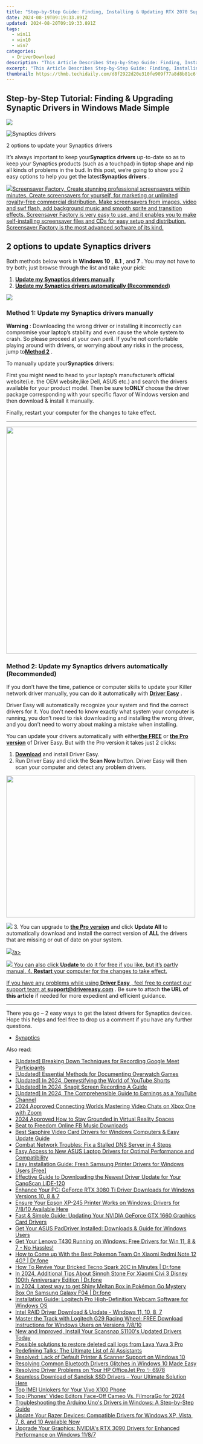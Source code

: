 ```yaml
---
title: "Step-by-Step Guide: Finding, Installing & Updating RTX 2070 Super Drivers for Optimal Performance in Windows 10/11"
date: 2024-08-19T09:19:33.891Z
updated: 2024-08-20T09:19:33.891Z
tags:
  - win11
  - win10
  - win7
categories:
  - DriverDownload
description: "This Article Describes Step-by-Step Guide: Finding, Installing & Updating RTX 2070 Super Drivers for Optimal Performance in Windows 10/11"
excerpt: "This Article Describes Step-by-Step Guide: Finding, Installing & Updating RTX 2070 Super Drivers for Optimal Performance in Windows 10/11"
thumbnail: https://thmb.techidaily.com/d8f2922d20e310fe909f77a8d8b81c6fbacf60f301e5bf6586c75f1b0b08c5ac.jpeg
---
```


## Step-by-Step Tutorial: Finding & Upgrading Synaptic Drivers in Windows Made Simple

<!-- affiliate ads begin -->
<a href="https://store.revouninstaller.com/order/checkout.php?PRODS=27889512&QTY=1&AFFILIATE=108875&CART=1"><img src="https://secure.avangate.com/images/merchant/4282ec8de8c9be897e7aff4aa231b1a4/728__90.jpg" border="0"></a>
<!-- affiliate ads end -->
![Synaptics drivers ](https://images.drivereasy.com/wp-content/uploads/2018/12/img_5c048f1b435b6.jpg)

 2 options to update your Synaptics drivers

 It’s always important to keep your**Synaptics drivers** up-to-date so as to keep your Synaptics products (such as a touchpad) in tiptop shape and nip all kinds of problems in the bud. In this post, we’re going to show you 2 easy options to help you get the latest**Synaptics drivers** .

<!-- affiliate ads begin -->
<a href="https://secure.2checkout.com/order/checkout.php?PRODS=194977&QTY=1&AFFILIATE=108875&CART=1"><img src="https://www.blumentals.net/scrfactory/images/screensaver-software.png" border="0">Screensaver Factory, Create stunning professional screensavers within minutes. Create screensavers for yourself, for marketing or unlimited royalty-free commercial distribution. Make screensavers from images, video and swf flash, add background music and smooth sprite and transition effects. Screensaver Factory is very easy to use, and it enables you to make self-installing screensaver files and CDs for easy setup and distribution. Screensaver Factory is the most advanced software of its kind.</a>
<!-- affiliate ads end -->
## 2 options to update Synaptics drivers

 Both methods below work in **Windows 10** , **8.1** , and **7** . You may not have to try both; just browse through the list and take your pick:

1. [**Update my Synaptics drivers manually**](https://tools.techidaily.com/drivereasy/download/)
2. [**Update my Synaptics drivers automatically (Recommended)**](https://tools.techidaily.com/drivereasy/download/)

<!-- affiliate ads begin -->
<a href="https://shop.manycam.com/order/checkout.php?PRODS=17728032&QTY=1&AFFILIATE=108875&CART=1"><img src="https://secure.avangate.com/images/merchant/8230bea7d54bcdf99cdfe85cb07313d5/mcaffbanner920x120.png" border="0"></a>
<!-- affiliate ads end -->
### **Method 1: Update my Synaptics drivers manually**

**Warning** : Downloading the wrong driver or installing it incorrectly can compromise your laptop’s stability and even cause the whole system to crash. So please proceed at your own peril. If you’re not comfortable playing around with drivers, or worrying about any risks in the process, jump to[**Method 2**](https://tools.techidaily.com/drivereasy/download/) .

 To manually update your**Synaptics** drivers:

 First you might need to head to your laptop’s manufacturer’s official website(i.e. the OEM website,like Dell, ASUS etc.) and search the drivers available for your product model. Then  be sure to**ONLY** choose the driver package corresponding with your specific flavor of Windows version and then download & install it manually.

 Finally, restart your computer for the changes to take effect.  

---

<!-- affiliate ads begin -->
<a href="https://uperfect.sjv.io/c/5597632/1246754/15155" target="_top" id="1246754"><img src="//a.impactradius-go.com/display-ad/15155-1246754" border="0" alt="" width="600" height="600"/></a><img height="0" width="0" src="https://imp.pxf.io/i/5597632/1246754/15155" style="position:absolute;visibility:hidden;" border="0" />
<!-- affiliate ads end -->
### **Method 2: Update my Synaptics drivers automatically (Recommended)**

 If you don’t have the time, patience or computer skills to update your Killer network  driver manually, you can do it automatically with **[Driver Easy](https://tools.techidaily.com/drivereasy/download/)**  .

 Driver Easy will automatically recognize your system and find the correct drivers for it. You don’t need to know exactly what system your computer is running, you don’t need to risk downloading and installing the wrong driver, and you don’t need to worry about making a mistake when installing.

 You can update your drivers automatically with either[**the FREE**](https://tools.techidaily.com/drivereasy/download/) or **[the Pro version](https://tools.techidaily.com/drivereasy/download/)**  of Driver Easy. But with the Pro version it takes just 2 clicks:

1. [**Download**](https://tools.techidaily.com/drivereasy/download/)  and install Driver Easy.
2. Run Driver Easy and click the **Scan Now** button. Driver Easy will then scan your computer and detect any problem drivers.  
<!-- affiliate ads begin -->
<a href="https://electronicx.pxf.io/c/5597632/1872456/14483" target="_top" id="1872456"><img src="//a.impactradius-go.com/display-ad/14483-1872456" border="0" alt="" width="500" height="375"/></a><img height="0" width="0" src="https://imp.pxf.io/i/5597632/1872456/14483" style="position:absolute;visibility:hidden;" border="0" />
<!-- affiliate ads end -->
![](https://images.drivereasy.com/wp-content/uploads/2018/07/img_5b5aefd675a7c.jpg)
3. You can upgrade to **[the Pro version](https://tools.techidaily.com/drivereasy/download/)**  and click **Update All** to automatically download and install the correct version of **ALL**  the drivers that are missing or out of date on your system.  
<!-- affiliate ads begin -->
<a href="https://store.nero.com/order/checkout.php?PRODS=4729507&QTY=1&AFFILIATE=108875&CART=1"><img src="https://www.nero.com/nero-com-wAssets/img/banners/2023/TIU/Nero_TuneItUp_Screen_2.webp" border="0">/a>
<!-- affiliate ads end -->
![](https://images.drivereasy.com/wp-content/uploads/2018/10/img_5bb5bf49744f0.jpg) You can also click **Update** to do it for free if you like, but it’s partly manual.
4. **Restart**   your computer for the changes to take effect.

 If you have any problems while using **Driver Easy** , feel free to contact our support team at **<support@drivereasy.com>** . Be sure to attach **the URL of this article** if needed for more expedient and efficient guidance.

---

 There you go – 2 easy ways to get the latest drivers for Synaptics devices. Hope this helps and feel free to drop us a comment if you have any further questions.

* [Synaptics](https://tools.techidaily.com/drivereasy/download/)

<ins class="adsbygoogle"
     style="display:block"
     data-ad-format="autorelaxed"
     data-ad-client="ca-pub-7571918770474297"
     data-ad-slot="1223367746"></ins>



<ins class="adsbygoogle"
     style="display:block"
     data-ad-client="ca-pub-7571918770474297"
     data-ad-slot="8358498916"
     data-ad-format="auto"
     data-full-width-responsive="true"></ins>

<span class="atpl-alsoreadstyle">Also read:</span>
<div><ul>
<li><a href="https://digital-screen-recording.techidaily.com/updated-breaking-down-techniques-for-recording-google-meet-participants/"><u>[Updated] Breaking Down  Techniques for Recording Google Meet Participants</u></a></li>
<li><a href="https://on-screen-recording.techidaily.com/updated-essential-methods-for-documenting-overwatch-games/"><u>[Updated] Essential Methods for Documenting Overwatch Games</u></a></li>
<li><a href="https://facebook-video-footage.techidaily.com/updated-in-2024-demystifying-the-world-of-youtube-shorts/"><u>[Updated] In 2024, Demystifying the World of YouTube Shorts</u></a></li>
<li><a href="https://video-capture.techidaily.com/updated-in-2024-snagit-screen-recording-a-guide/"><u>[Updated] In 2024, Snagit Screen Recording  A Guide</u></a></li>
<li><a href="https://youtube-sure.techidaily.com/ed-in-2024-the-comprehensible-guide-to-earnings-as-a-youtube-channel/"><u>[Updated] In 2024, The Comprehensible Guide to Earnings as a YouTube Channel</u></a></li>
<li><a href="https://extra-resources.techidaily.com/2024-approved-connecting-worlds-mastering-video-chats-on-xbox-one-with-zoom/"><u>2024 Approved  Connecting Worlds  Mastering Video Chats on Xbox One with Zoom</u></a></li>
<li><a href="https://some-knowledge.techidaily.com/2024-approved-how-to-stay-grounded-in-virtual-reality-spaces/"><u>2024 Approved  How to Stay Grounded in Virtual Reality Spaces</u></a></li>
<li><a href="https://facebook-video-recording.techidaily.com/beat-to-freedom-online-fb-music-downloads/"><u>Beat to Freedom  Online FB Music Downloads</u></a></li>
<li><a href="https://win-dash.techidaily.com/best-sapphire-video-card-drivers-for-windows-computers-and-easy-update-guide/"><u>Best Sapphire Video Card Drivers for Windows Computers & Easy Update Guide</u></a></li>
<li><a href="https://common-error.techidaily.com/combat-network-troubles-fix-a-stalled-dns-server-in-4-steps/"><u>Combat Network Troubles: Fix a Stalled DNS Server in 4 Steps</u></a></li>
<li><a href="https://win-dash.techidaily.com/easy-access-to-new-asus-laptop-drivers-for-optimal-performance-and-compatibility/"><u>Easy Access to New ASUS Laptop Drivers for Optimal Performance and Compatibility</u></a></li>
<li><a href="https://win-dash.techidaily.com/easy-installation-guide-fresh-samsung-printer-drivers-for-windows-users-free/"><u>Easy Installation Guide: Fresh Samsung Printer Drivers for Windows Users [Free]</u></a></li>
<li><a href="https://win-dash.techidaily.com/effective-guide-to-downloading-the-newest-driver-update-for-your-canoscan-lide-120/"><u>Effective Guide to Downloading the Newest Driver Update for Your CanoScan LiDE-120</u></a></li>
<li><a href="https://win-dash.techidaily.com/enhance-your-pc-geforce-rtx-3080-ti-driver-downloads-for-windows-versions-10-8-and-7/"><u>Enhance Your PC: GeForce RTX 3080 Ti Driver Downloads for Windows Versions 10, 8 & 7</u></a></li>
<li><a href="https://win-dash.techidaily.com/ensure-your-epson-xp-245-printer-works-on-windows-drivers-for-7810-available-here/"><u>Ensure Your Epson XP-245 Printer Works on Windows: Drivers for 7/8/10 Available Here</u></a></li>
<li><a href="https://win-dash.techidaily.com/fast-and-simple-guide-updating-your-nvidia-geforce-gtx-1660-graphics-card-drivers/"><u>Fast & Simple Guide: Updating Your NVIDIA GeForce GTX 1660 Graphics Card Drivers</u></a></li>
<li><a href="https://win-dash.techidaily.com/get-your-asus-paddriver-installed-downloads-and-guide-for-windows-users/"><u>Get Your ASUS PadDriver Installed: Downloads & Guide for Windows Users</u></a></li>
<li><a href="https://win-dash.techidaily.com/get-your-lenovo-t430-running-on-windows-free-drivers-for-win-11-8-and-7-no-hassles/"><u>Get Your Lenovo T430 Running on Windows: Free Drivers for Win 11, 8 & 7 - No Hassles!</u></a></li>
<li><a href="https://change-location.techidaily.com/how-to-come-up-with-the-best-pokemon-team-on-xiaomi-redmi-note-12-4g-drfone-by-drfone-virtual-android/"><u>How to Come up With the Best Pokemon Team On Xiaomi Redmi Note 12 4G? | Dr.fone</u></a></li>
<li><a href="https://howto.techidaily.com/how-to-revive-your-bricked-tecno-spark-20c-in-minutes-drfone-by-drfone-fix-android-problems-fix-android-problems/"><u>How To Revive Your Bricked Tecno Spark 20C in Minutes | Dr.fone</u></a></li>
<li><a href="https://android-pokemon-go.techidaily.com/in-2024-additional-tips-about-sinnoh-stone-for-xiaomi-civi-3-disney-100th-anniversary-edition-drfone-by-drfone-virtual-android/"><u>In 2024, Additional Tips About Sinnoh Stone For Xiaomi Civi 3 Disney 100th Anniversary Edition | Dr.fone</u></a></li>
<li><a href="https://android-pokemon-go.techidaily.com/in-2024-latest-way-to-get-shiny-meltan-box-in-pokemon-go-mystery-box-on-samsung-galaxy-f04-drfone-by-drfone-virtual-android/"><u>In 2024, Latest way to get Shiny Meltan Box in Pokémon Go Mystery Box On Samsung Galaxy F04 | Dr.fone</u></a></li>
<li><a href="https://win-dash.techidaily.com/installation-guide-logitech-pro-high-definition-webcam-software-for-windows-os/"><u>Installation Guide: Logitech Pro High-Definition Webcam Software for Windows OS</u></a></li>
<li><a href="https://win-dash.techidaily.com/1722976170495-intel-raid-driver-download-and-update-windows-11-10-8-7/"><u>Intel RAID Driver Download & Update - Windows 11, 10, 8, 7</u></a></li>
<li><a href="https://win-dash.techidaily.com/master-the-track-with-logitech-g29-racing-wheel-free-download-instructions-for-windows-users-on-versions-7810/"><u>Master the Track with Logitech G29 Racing Wheel: FREE Download Instructions for Windows Users on Versions 7/8/10</u></a></li>
<li><a href="https://win-dash.techidaily.com/1722963714569-new-and-improved-install-your-scansnap-s1100s-updated-drivers-today/"><u>New and Improved, Install Your Scansnap S1100's Updated Drivers Today</u></a></li>
<li><a href="https://review-topics.techidaily.com/possible-solutions-to-restore-deleted-call-logs-from-lava-yuva-3-pro-by-fonelab-android-recover-call-logs/"><u>Possible solutions to restore deleted call logs from Lava Yuva 3 Pro</u></a></li>
<li><a href="https://tech-savvy.techidaily.com/redefining-talks-the-ultimate-list-of-ai-assistants/"><u>Redefining Talks: The Ultimate List of AI Assistants</u></a></li>
<li><a href="https://win-dash.techidaily.com/resolved-lack-of-default-printer-and-scanner-support-on-windows-10/"><u>Resolved: Lack of Default Printer & Scanner Support on Windows 10</u></a></li>
<li><a href="https://win-dash.techidaily.com/resolving-common-bluetooth-drivers-glitches-in-windows-10-made-easy/"><u>Resolving Common Bluetooth Drivers Glitches in Windows 10 Made Easy</u></a></li>
<li><a href="https://win-dash.techidaily.com/resolving-driver-problems-on-your-hp-officejet-pro-6978/"><u>Resolving Driver Problems on Your HP OfficeJet Pro ✨ 6978</u></a></li>
<li><a href="https://win-dash.techidaily.com/seamless-download-of-sandisk-ssd-drivers-your-ultimate-solution-here/"><u>Seamless Download of Sandisk SSD Drivers – Your Ultimate Solution Here</u></a></li>
<li><a href="https://sim-unlock.techidaily.com/top-imei-unlokers-for-your-vivo-x100-phone-by-drfone-android/"><u>Top IMEI Unlokers for Your Vivo X100 Phone</u></a></li>
<li><a href="https://vimeo-videos.techidaily.com/top-iphones-video-editors-face-off-cameo-vs-filmorago-for-2024/"><u>Top iPhones' Video Editors Face-Off  Cameo Vs. FilmoraGo for 2024</u></a></li>
<li><a href="https://win-dash.techidaily.com/troubleshooting-the-arduino-unos-drivers-in-windows-a-step-by-step-guide/"><u>Troubleshooting the Arduino Uno's Drivers in Windows: A Step-by-Step Guide</u></a></li>
<li><a href="https://win-dash.techidaily.com/update-your-razer-devices-compatible-drivers-for-windows-xp-vista-7-8-and-10-available-now/"><u>Update Your Razer Devices: Compatible Drivers for Windows XP, Vista, 7, 8, and 10 Available Now</u></a></li>
<li><a href="https://win-dash.techidaily.com/upgrade-your-graphics-nvidias-rtx-3090-drivers-for-enhanced-performance-on-windows-1187/"><u>Upgrade Your Graphics: NVIDIA's RTX 3090 Drivers for Enhanced Performance on Windows 11/8/7</u></a></li>
</ul></div>
